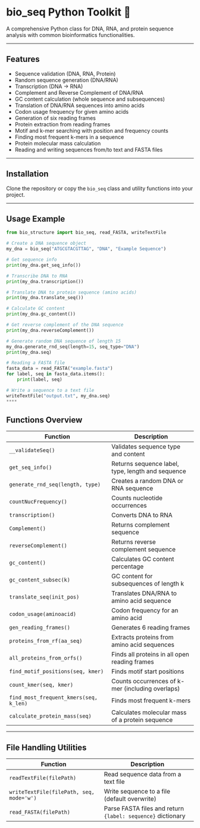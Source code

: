 # bio_seq Python Toolkit 🧬

A comprehensive Python class for DNA, RNA, and protein sequence analysis with common bioinformatics functionalities.

---

## Features

- Sequence validation (DNA, RNA, Protein)
- Random sequence generation (DNA/RNA)
- Transcription (DNA → RNA)
- Complement and Reverse Complement of DNA/RNA
- GC content calculation (whole sequence and subsequences)
- Translation of DNA/RNA sequences into amino acids
- Codon usage frequency for given amino acids
- Generation of six reading frames
- Protein extraction from reading frames
- Motif and k-mer searching with position and frequency counts
- Finding most frequent k-mers in a sequence
- Protein molecular mass calculation
- Reading and writing sequences from/to text and FASTA files

---

## Installation

Clone the repository or copy the `bio_seq` class and utility functions into your project.

---

## Usage Example

```python
from bio_structure import bio_seq, read_FASTA, writeTextFile

# Create a DNA sequence object
my_dna = bio_seq("ATGCGTACGTTAG", "DNA", "Example Sequence")

# Get sequence info
print(my_dna.get_seq_info())

# Transcribe DNA to RNA
print(my_dna.transcription())

# Translate DNA to protein sequence (amino acids)
print(my_dna.translate_seq())

# Calculate GC content
print(my_dna.gc_content())

# Get reverse complement of the DNA sequence
print(my_dna.reverseComplement())

# Generate random DNA sequence of length 15
my_dna.generate_rnd_seq(length=15, seq_type="DNA")
print(my_dna.seq)

# Reading a FASTA file
fasta_data = read_FASTA("example.fasta")
for label, seq in fasta_data.items():
    print(label, seq)

# Write a sequence to a text file
writeTextFile("output.txt", my_dna.seq)
****
```
## Functions Overview

| Function                      | Description                                           |
|------------------------------|-----------------------------------------------------|
| `__validateSeq()`             | Validates sequence type and content                  |
| `get_seq_info()`              | Returns sequence label, type, length and sequence    |
| `generate_rnd_seq(length, type)` | Creates a random DNA or RNA sequence               |
| `countNucFrequency()`         | Counts nucleotide occurrences                         |
| `transcription()`             | Converts DNA to RNA                                   |
| `Complement()`                | Returns complement sequence                           |
| `reverseComplement()`         | Returns reverse complement sequence                   |
| `gc_content()`                | Calculates GC content percentage                       |
| `gc_content_subsec(k)`        | GC content for subsequences of length k               |
| `translate_seq(init_pos)`     | Translates DNA/RNA to amino acid sequence             |
| `codon_usage(aminoacid)`      | Codon frequency for an amino acid                      |
| `gen_reading_frames()`        | Generates 6 reading frames                             |
| `proteins_from_rf(aa_seq)`    | Extracts proteins from amino acid sequences            |
| `all_proteins_from_orfs()`    | Finds all proteins in all open reading frames         |
| `find_motif_positions(seq, kmer)` | Finds motif start positions                       |
| `count_kmer(seq, kmer)`       | Counts occurrences of k-mer (including overlaps)      |
| `find_most_frequent_kmers(seq, k_len)` | Finds most frequent k-mers                     |
| `calculate_protein_mass(seq)` | Calculates molecular mass of a protein sequence        |

---

## File Handling Utilities

| Function                          | Description                                   |
|----------------------------------|-----------------------------------------------|
| `readTextFile(filePath)`          | Read sequence data from a text file            |
| `writeTextFile(filePath, seq, mode='w')` | Write sequence to a file (default overwrite)  |
| `read_FASTA(filePath)`             | Parse FASTA files and return `{label: sequence}` dictionary |
